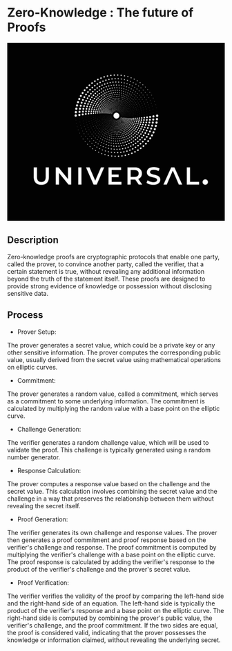 # Zero-Knowledge : The future of Proofs


![Logo](https://github.com/UniversalDot/documents/blob/master/logo/universaldot-logo/rsz_jpg-02.jpg)

## Description 

Zero-knowledge proofs are cryptographic protocols that enable one party, called the prover, to convince another party, called the verifier, that a certain statement is true, without revealing any additional information beyond the truth of the statement itself. These proofs are designed to provide strong evidence of knowledge or possession without disclosing sensitive data.

## Process 

- Prover Setup:

The prover generates a secret value, which could be a private key or any other sensitive information.
The prover computes the corresponding public value, usually derived from the secret value using mathematical operations on elliptic curves.

- Commitment:

The prover generates a random value, called a commitment, which serves as a commitment to some underlying information.
The commitment is calculated by multiplying the random value with a base point on the elliptic curve.

- Challenge Generation:

The verifier generates a random challenge value, which will be used to validate the proof.
This challenge is typically generated using a random number generator.

- Response Calculation:

The prover computes a response value based on the challenge and the secret value.
This calculation involves combining the secret value and the challenge in a way that preserves the relationship between them without revealing the secret itself.

- Proof Generation:

The verifier generates its own challenge and response values.
The prover then generates a proof commitment and proof response based on the verifier's challenge and response.
The proof commitment is computed by multiplying the verifier's challenge with a base point on the elliptic curve.
The proof response is calculated by adding the verifier's response to the product of the verifier's challenge and the prover's secret value.

- Proof Verification:

The verifier verifies the validity of the proof by comparing the left-hand side and the right-hand side of an equation.
The left-hand side is typically the product of the verifier's response and a base point on the elliptic curve.
The right-hand side is computed by combining the prover's public value, the verifier's challenge, and the proof commitment.
If the two sides are equal, the proof is considered valid, indicating that the prover possesses the knowledge or information claimed, without revealing the underlying secret.